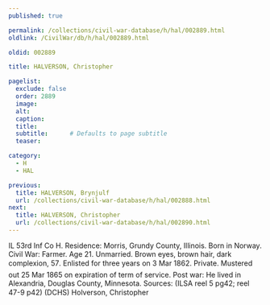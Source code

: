 ```yaml
---
published: true

permalink: /collections/civil-war-database/h/hal/002889.html
oldlink: /CivilWar/db/h/hal/002889.html

oldid: 002889

title: HALVERSON, Christopher

pagelist:
  exclude: false
  order: 2889
  image: 
  alt:
  caption:
  title:
  subtitle:      # Defaults to page subtitle
  teaser:

category: 
  - H 
  - HAL

previous:
  title: HALVERSON, Brynjulf
  url: /collections/civil-war-database/h/hal/002888.html  
next:
  title: HALVERSON, Christopher
  url: /collections/civil-war-database/h/hal/002890.html   
---
```

IL 53rd Inf Co H. Residence: Morris, Grundy County, Illinois. Born in Norway. Civil War: Farmer. Age 21. Unmarried. Brown eyes, brown hair, dark complexion, 5&#146;7&#148;. Enlisted for three years on 3 Mar 1862. Private. Mustered out 25 Mar 1865 on expiration of term of service. Post war: He lived in Alexandria, Douglas County, Minnesota. Sources: (ILSA reel 5 pg42; reel 47-9 p42) (DCHS) &#147;Holverson, Christopher&#148;